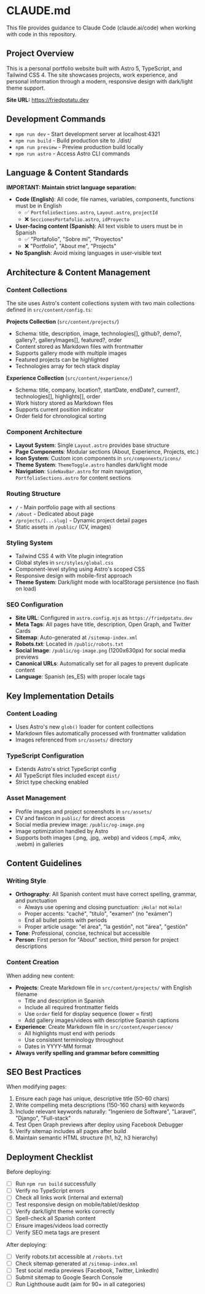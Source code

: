 # CLAUDE.md

This file provides guidance to Claude Code (claude.ai/code) when working with code in this repository.

## Project Overview

This is a personal portfolio website built with Astro 5, TypeScript, and Tailwind CSS 4. The site showcases projects, work experience, and personal information through a modern, responsive design with dark/light theme support.

**Site URL:** https://friedpotatu.dev

## Development Commands

- `npm run dev` - Start development server at localhost:4321
- `npm run build` - Build production site to ./dist/
- `npm run preview` - Preview production build locally
- `npm run astro` - Access Astro CLI commands

## Language & Content Standards

**IMPORTANT: Maintain strict language separation:**
- **Code (English)**: All code, file names, variables, components, functions must be in English
  - ✅ `PortfolioSections.astro`, `Layout.astro`, `projectId`
  - ❌ `SeccionesPortafolio.astro`, `idProyecto`
- **User-facing content (Spanish)**: All text visible to users must be in Spanish
  - ✅ "Portafolio", "Sobre mí", "Proyectos"
  - ❌ "Portfolio", "About me", "Projects"
- **No Spanglish**: Avoid mixing languages in user-visible text

## Architecture & Content Management

### Content Collections
The site uses Astro's content collections system with two main collections defined in `src/content/config.ts`:

**Projects Collection** (`src/content/projects/`)
- Schema: title, description, image, technologies[], github?, demo?, gallery?, galleryImages[], featured?, order
- Content stored as Markdown files with frontmatter
- Supports gallery mode with multiple images
- Featured projects can be highlighted
- Technologies array for tech stack display

**Experience Collection** (`src/content/experience/`)
- Schema: title, company, location?, startDate, endDate?, current?, technologies[], highlights[], order
- Work history stored as Markdown files
- Supports current position indicator
- Order field for chronological sorting

### Component Architecture
- **Layout System**: Single `Layout.astro` provides base structure
- **Page Components**: Modular sections (About, Experience, Projects, etc.)
- **Icon System**: Custom icon components in `src/components/icons/`
- **Theme System**: `ThemeToggle.astro` handles dark/light mode
- **Navigation**: `SideNavBar.astro` for main navigation, `PortfolioSections.astro` for content sections

### Routing Structure
- `/` - Main portfolio page with all sections
- `/about` - Dedicated about page
- `/projects/[...slug]` - Dynamic project detail pages
- Static assets in `/public/` (CV, images)

### Styling System
- Tailwind CSS 4 with Vite plugin integration
- Global styles in `src/styles/global.css`
- Component-level styling using Astro's scoped CSS
- Responsive design with mobile-first approach
- **Theme System**: Dark/light mode with localStorage persistence (no flash on load)

### SEO Configuration
- **Site URL**: Configured in `astro.config.mjs` as `https://friedpotatu.dev`
- **Meta Tags**: All pages have title, description, Open Graph, and Twitter Cards
- **Sitemap**: Auto-generated at `/sitemap-index.xml`
- **Robots.txt**: Located in `/public/robots.txt`
- **Social Image**: `/public/og-image.png` (1200x630px) for social media previews
- **Canonical URLs**: Automatically set for all pages to prevent duplicate content
- **Language**: Spanish (es_ES) with proper locale tags

## Key Implementation Details

### Content Loading
- Uses Astro's new `glob()` loader for content collections
- Markdown files automatically processed with frontmatter validation
- Images referenced from `src/assets/` directory

### TypeScript Configuration
- Extends Astro's strict TypeScript config
- All TypeScript files included except `dist/`
- Strict type checking enabled

### Asset Management
- Profile images and project screenshots in `src/assets/`
- CV and favicon in `public/` for direct access
- Social media preview image: `/public/og-image.png`
- Image optimization handled by Astro
- Supports both images (.png, .jpg, .webp) and videos (.mp4, .mkv, .webm) in galleries

## Content Guidelines

### Writing Style
- **Orthography**: All Spanish content must have correct spelling, grammar, and punctuation
  - Always use opening and closing punctuation: `¡Hola!` not `Hola!`
  - Proper accents: "caché", "título", "examen" (no "exámen")
  - End all bullet points with periods
  - Proper article usage: "el área", "la gestión", not "área", "gestión"
- **Tone**: Professional, concise, technical but accessible
- **Person**: First person for "About" section, third person for project descriptions

### Content Creation
When adding new content:
- **Projects**: Create Markdown file in `src/content/projects/` with English filename
  - Title and description in Spanish
  - Include all required frontmatter fields
  - Use `order` field for display sequence (lower = first)
  - Add gallery images/videos with descriptive Spanish captions
- **Experience**: Create Markdown file in `src/content/experience/`
  - All highlights must end with periods
  - Use consistent terminology throughout
  - Dates in YYYY-MM format
- **Always verify spelling and grammar before committing**

## SEO Best Practices

When modifying pages:
1. Ensure each page has unique, descriptive title (50-60 chars)
2. Write compelling meta descriptions (150-160 chars) with keywords
3. Include relevant keywords naturally: "Ingeniero de Software", "Laravel", "Django", "Full-stack"
4. Test Open Graph previews after deploy using Facebook Debugger
5. Verify sitemap includes all pages after build
6. Maintain semantic HTML structure (h1, h2, h3 hierarchy)

## Deployment Checklist

Before deploying:
- [ ] Run `npm run build` successfully
- [ ] Verify no TypeScript errors
- [ ] Check all links work (internal and external)
- [ ] Test responsive design on mobile/tablet/desktop
- [ ] Verify dark/light theme works correctly
- [ ] Spell-check all Spanish content
- [ ] Ensure images/videos load correctly
- [ ] Verify SEO meta tags are present

After deploying:
- [ ] Verify robots.txt accessible at `/robots.txt`
- [ ] Check sitemap generated at `/sitemap-index.xml`
- [ ] Test social media previews (Facebook, Twitter, LinkedIn)
- [ ] Submit sitemap to Google Search Console
- [ ] Run Lighthouse audit (aim for 90+ in all categories)